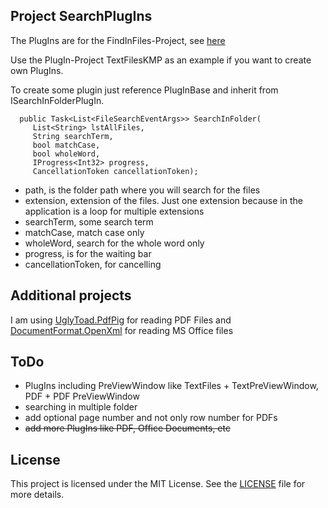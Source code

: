 ## Project SearchPlugIns

The PlugIns are for the FindInFiles-Project, see [here](https://github.com/lukas-adrian/FindInFiles.git)

Use the PlugIn-Project TextFilesKMP as an example if you want to create own PlugIns.

To create some plugin just reference PlugInBase and inherit from ISearchInFolderPlugIn.

      public Task<List<FileSearchEventArgs>> SearchInFolder(
         List<String> lstAllFiles,
         String searchTerm,
         bool matchCase,
         bool wholeWord,
         IProgress<Int32> progress,
         CancellationToken cancellationToken);

* path, is the folder path where you will search for the files
* extension, extension of the files. Just one extension because in the application is a loop for multiple extensions
* searchTerm, some search term
* matchCase, match case only
* wholeWord, search for the whole word only
* progress, is for the waiting bar
* cancellationToken, for cancelling

## Additional projects
I am using [UglyToad.PdfPig](https://www.nuget.org/packages/PdfPig/) for reading PDF Files and [DocumentFormat.OpenXml](https://www.nuget.org/packages/documentformat.openxml) for reading MS Office files

## ToDo

* PlugIns including PreViewWindow like TextFiles + TextPreViewWindow, PDF + PDF PreViewWindow
* searching in multiple folder
* add optional page number and not only row number for PDFs
* ~~add more PlugIns like PDF, Office Documents, etc~~

## License

This project is licensed under the MIT License. See the [LICENSE](LICENSE.md) file for more details.